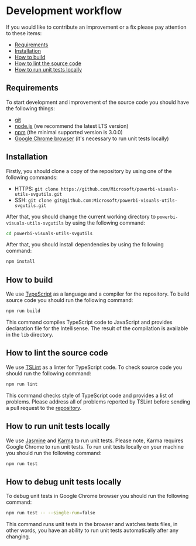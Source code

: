 # Development workflow
If you would like to contribute an improvement or a fix please pay attention to these items:
* [Requirements](#requirements)
* [Installation](#installation)
* [How to build](#how-to-build)
* [How to lint the source code](#how-to-lint-the-source-code)
* [How to run unit tests locally](#how-to-run-unit-tests-locally)

## Requirements
To start development and improvement of the source code you should have the following things:
* [git](https://git-scm.com)
* [node.js](https://nodejs.org) (we recommend the latest LTS version)
* [npm](https://www.npmjs.com) (the minimal supported version is 3.0.0)
* [Google Chrome browser](https://www.google.com/chrome) (it's necessary to run unit tests locally)

## Installation
Firstly, you should clone a copy of the repository by using one of the following commands:
* HTTPS: ```git clone https://github.com/Microsoft/powerbi-visuals-utils-svgutils.git```
* SSH: ```git clone git@github.com:Microsoft/powerbi-visuals-utils-svgutils.git```

After that, you should change the current working directory to ```powerbi-visuals-utils-svgutils``` by using the following command:

```bash
cd powerbi-visuals-utils-svgutils
```

After that, you should install dependencies by using the following command:

```bash
npm install
```

## How to build
We use [TypeScript](https://github.com/Microsoft/TypeScript) as a language and a compiler for the repository. To build source code you should run the following command:

```bash
npm run build
```

This command compiles TypeScript code to JavaScript and provides declaration file for the Intellisense. The result of the compilation is available in the ```lib``` directory.

## How to lint the source code
We use [TSLint](https://github.com/palantir/tslint) as a linter for TypeScript code. To check source code you should run the following command:

```bash
npm run lint
```

This command checks style of TypeScript code and provides a list of problems. Please address all of problems reported by TSLint before sending a pull request to the [repository](https://github.com/Microsoft/powerbi-visuals-utils-svgutils).

## How to run unit tests locally
We use [Jasmine](https://github.com/jasmine/jasmine) and [Karma](https://github.com/karma-runner/karma) to run unit tests. Please note, Karma requires Google Chrome to run unit tests.
To run unit tests locally on your machine you should run the following command:

```bash
npm run test
```

## How to debug unit tests locally
To debug unit tests in Google Chrome browser you should run the following command:

```bash
npm run test -- --single-run=false
```

This command runs unit tests in the browser and watches tests files, in other words, you have an ability to run unit tests automatically after any changing.
